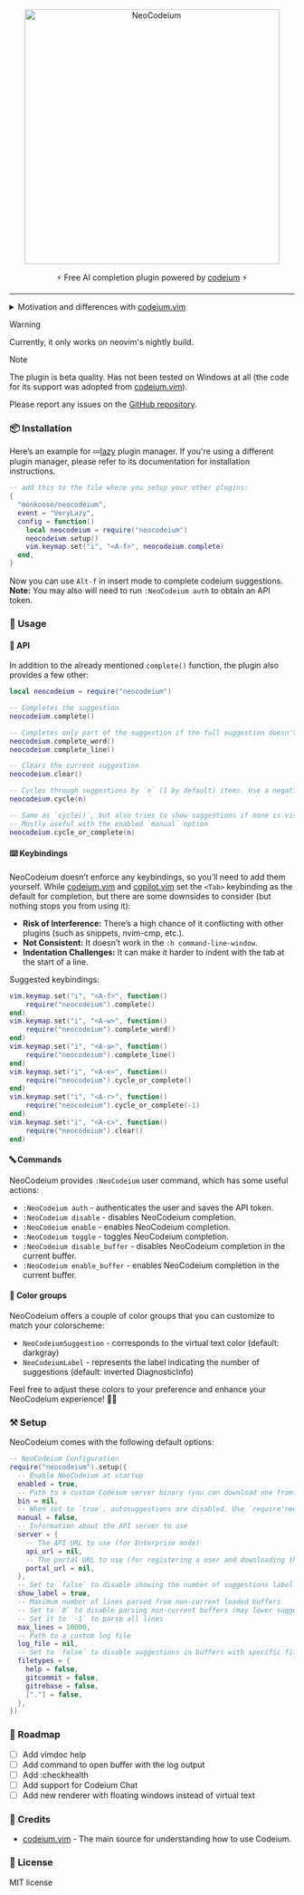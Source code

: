 <div align="center">
    <img width="450" alt="NeoCodeium" src="https://github.com/monkoose/neocodeium/assets/6261276/67e53b7d-0029-41c0-a903-af0cdf88a65d"/>
    <p>⚡ Free AI completion plugin powered by <a href="https://codeium.com">codeium</a> ⚡</p>
</div>

---
<details>

<summary>Motivation and differences with <a href="https://github.com/Exafunction/codeium.vim">codeium.vim</a></summary>

**Motivation**

The primary reason for creating NeoCodeium was to address the
issue of flickering suggestions in the official plugin. This flickering was
particularly annoying when dealing with multiline virtual text. Additionally,
I desired a feature that would allow accepted Codeium suggestions to be
repeatable using the `.`, because I use it as my main completion plugin and
only manually invoke nvim-cmp.

**Differences**

- Supports only neovim (written in lua).
- Flickering has been removed in most scenarios, resulting in a snappier experience.
- Completions on the current line can now be repeated using the `.` key.
- Performance improvements have been achieved through cache techniques.
- The suggestion count label is displayed in the number column, making it closer to the context.
- Default keybindings have been removed.
- By default, there is no debounce, allowing suggestions to appear while typing (although this may be perceived as annoying by some users).

</details>

> [!Warning]
> Currently, it only works on neovim's nightly build.

> [!Note]
> The plugin is beta quality. Has not been tested on Windows at all (the code for its support was adopted from [codeium.vim]).
>
> Please report any issues on the [GitHub repository](https://github.com/monkoose/neocodeium/issues).

### 📦 Installation

Here’s an example for 💤[lazy](https://github.com/folke/lazy.nvim) plugin manager. If you're using
a different plugin manager, please refer to its documentation for installation instructions.

```lua
-- add this to the file where you setup your other plugins:
{
  "monkoose/neocodeium",
  event = "VeryLazy",
  config = function()
    local neocodeium = require("neocodeium")
    neocodeium.setup()
    vim.keymap.set("i", "<A-f>", neocodeium.complete)
  end,
}

```

Now you can use `Alt-f` in insert mode to complete codeium suggestions.
**Note:** You may also will need to run `:NeoCodeium auth` to obtain an API token.

### 🚀 Usage

#### 📒 API
In addition to the already mentioned `complete()` function, the plugin also provides a few other:

```lua
local neocodeium = require("neocodeium")

-- Completes the suggestion
neocodeium.complete()

-- Completes only part of the suggestion if the full suggestion doesn't make sense
neocodeium.complete_word()
neocodeium.complete_line()

-- Clears the current suggestion
neocodeium.clear()

-- Cycles through suggestions by `n` (1 by default) items. Use a negative value to cycle in reverse order
neocodeium.cycle(n)

-- Same as `cycle()`, but also tries to show suggestions if none is visible.
-- Mostly useful with the enabled `manual` option
neocodeium.cycle_or_complete(n)
```

#### ⌨️ Keybindings

NeoCodeium doesn’t enforce any keybindings, so you’ll need to add them
yourself. While [codeium.vim] and
[copilot.vim](https://github.com/github/copilot.vim) set the `<Tab>` keybinding
as the default for completion, but there are some downsides to consider (but nothing stops you from using it):
- **Risk of Interference:** There’s a high chance of it conflicting with other plugins (such as snippets, nvim-cmp, etc.).
- **Not Consistent:** It doesn’t work in the `:h command-line-window`.
- **Indentation Challenges:** It can make it harder to indent with the tab at the start of a line.

Suggested keybindings:

```lua
vim.keymap.set("i", "<A-f>", function()
    require("neocodeium").complete()
end)
vim.keymap.set("i", "<A-w>", function()
    require("neocodeium").complete_word()
end)
vim.keymap.set("i", "<A-a>", function()
    require("neocodeium").complete_line()
end)
vim.keymap.set("i", "<A-e>", function()
    require("neocodeium").cycle_or_complete()
end)
vim.keymap.set("i", "<A-r>", function()
    require("neocodeium").cycle_or_complete(-1)
end)
vim.keymap.set("i", "<A-c>", function()
    require("neocodeium").clear()
end)
```

#### 🔤 Commands

NeoCodeium provides `:NeoCodeium` user command, which has some useful actions:
- `:NeoCodeium auth` - authenticates the user and saves the API token.
- `:NeoCodeium disable` - disables NeoCodeium completion.
- `:NeoCodeium enable` - enables NeoCodeium completion.
- `:NeoCodeium toggle` - toggles NeoCodeium completion.
- `:NeoCodeium disable_buffer` - disables NeoCodeium completion in the current buffer.
- `:NeoCodeium enable_buffer` - enables NeoCodeium completion in the current buffer.

#### 🎨 Color groups

NeoCodeium offers a couple of color groups that you can customize to match your colorscheme:
- `NeoCodeiumSuggestion` - corresponds to the virtual text color (default: darkgray)
- `NeoCodeiumLabel` - represents the label indicating the number of suggestions (default: inverted DiagnosticInfo)

Feel free to adjust these colors to your preference and enhance your NeoCodeium experience! 🎨🚀

### ⚒️ Setup

NeoCodeium comes with the following default options:

```lua
-- NeoCodeium Configuration
require("neocodeium").setup({
  -- Enable NeoCodeium at startup
  enabled = true,
  -- Path to a custom Codeium server binary (you can download one from: https://github.com/Exafunction/codeium/releases)
  bin = nil,
  -- When set to `true`, autosuggestions are disabled. Use `require'neodecodeium'.cycle_or_complete()` to show suggestions manually
  manual = false,
  -- Information about the API server to use
  server = {
    -- The API URL to use (for Enterprise mode)
    api_url = nil,
    -- The portal URL to use (for registering a user and downloading the binary)
    portal_url = nil,
  },
  -- Set to `false` to disable showing the number of suggestions label at the line column
  show_label = true,
  -- Maximum number of lines parsed from non-current loaded buffers
  -- Set to `0` to disable parsing non-current buffers (may lower suggestion quality)
  -- Set it to `-1` to parse all lines
  max_lines = 10000,
  -- Path to a custom log file
  log_file = nil,
  -- Set to `false` to disable suggestions in buffers with specific filetypes
  filetypes = {
    help = false,
    gitcommit = false,
    gitrebase = false,
    ["."] = false,
  },
})
```

### 🚗 Roadmap

- [ ] Add vimdoc help
- [ ] Add command to open buffer with the log output
- [ ] Add :checkhealth
- [ ] Add support for Codeium Chat
- [ ] Add new renderer with floating windows instead of virtual text

### 💐 Credits

- [codeium.vim] - The main source for understanding how to use Codeium.

### 🌟 License

MIT license

[codeium.vim]: https://github.com/Exafunction/codeium.vim
